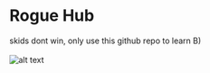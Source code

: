 # Rogue Hub
skids dont win, only use this github repo to learn B)
<br>
<br>
![alt text](https://cdn.discordapp.com/attachments/1022560613341335682/1022911870052618310/unknown.png)
